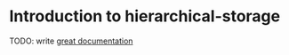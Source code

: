 # Introduction to hierarchical-storage

TODO: write [great documentation](http://jacobian.org/writing/what-to-write/)
